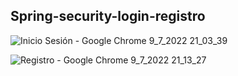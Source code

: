 ## Spring-security-login-registro


![Inicio Sesión - Google Chrome 9_7_2022 21_03_39](https://user-images.githubusercontent.com/88462536/178126857-435766ff-192a-48f9-895f-42866158fbab.png)

![Registro - Google Chrome 9_7_2022 21_13_27](https://user-images.githubusercontent.com/88462536/178126860-d6d20bac-d8c9-40a9-a741-eab7e16bb559.png)
